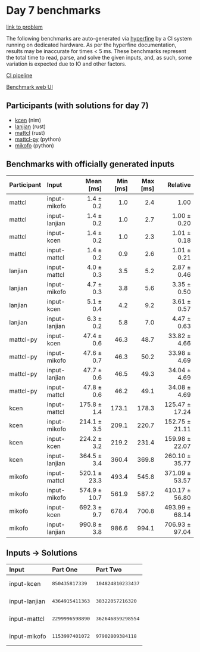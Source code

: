 # Day 7 benchmarks

[link to problem](https://adventofcode.com/2024/day/7)

The following benchmarks are auto-generated via
[hyperfine](https://github.com/sharkdp/hyperfine) by a CI system running on
dedicated hardware. As per the hyperfine documentation, results may be
inaccurate for times < 5 ms. These benchmarks represent the total time to read,
parse, and solve the given inputs, and, as such, some variation is expected due
to IO and other factors.

[CI pipeline](http://ci.papercode.net:8080/teams/main/pipelines/aoc2024)

[Benchmark web UI](https://aoc.ancalagon.black)


## Participants (with solutions for day 7)

- [kcen](https://github.com/kcen/aoc2024) (nim)
- [lanjian](https://github.com/lanjian/aoc-2024) (rust)
- [mattcl](https://github.com/mattcl/aoc2024) (rust)
- [mattcl-py](https://github.com/mattcl/aoc2024-py) (python)
- [mikofo](https://github.com/mikofo/aoc2024) (python)


## Benchmarks with officially generated inputs

| Participant | Input | Mean [ms] | Min [ms] | Max [ms] | Relative |
|:---|:---|---:|---:|---:|---:|
| mattcl | input-mikofo | 1.4 ± 0.2 | 1.0 | 2.4 | 1.00 |
| mattcl | input-lanjian | 1.4 ± 0.2 | 1.0 | 2.7 | 1.00 ± 0.20 |
| mattcl | input-kcen | 1.4 ± 0.2 | 1.0 | 2.3 | 1.01 ± 0.18 |
| mattcl | input-mattcl | 1.4 ± 0.2 | 0.9 | 2.6 | 1.01 ± 0.21 |
| lanjian | input-mattcl | 4.0 ± 0.3 | 3.5 | 5.2 | 2.87 ± 0.46 |
| lanjian | input-mikofo | 4.7 ± 0.3 | 3.8 | 5.6 | 3.35 ± 0.50 |
| lanjian | input-kcen | 5.1 ± 0.4 | 4.2 | 9.2 | 3.61 ± 0.57 |
| lanjian | input-lanjian | 6.3 ± 0.2 | 5.8 | 7.0 | 4.47 ± 0.63 |
| mattcl-py | input-kcen | 47.4 ± 0.6 | 46.3 | 48.7 | 33.82 ± 4.66 |
| mattcl-py | input-mikofo | 47.6 ± 0.7 | 46.3 | 50.2 | 33.98 ± 4.69 |
| mattcl-py | input-lanjian | 47.7 ± 0.6 | 46.5 | 49.3 | 34.04 ± 4.69 |
| mattcl-py | input-mattcl | 47.8 ± 0.6 | 46.2 | 49.1 | 34.08 ± 4.69 |
| kcen | input-mattcl | 175.8 ± 1.4 | 173.1 | 178.3 | 125.47 ± 17.24 |
| kcen | input-mikofo | 214.1 ± 3.5 | 209.1 | 220.7 | 152.75 ± 21.11 |
| kcen | input-kcen | 224.2 ± 3.2 | 219.2 | 231.4 | 159.98 ± 22.07 |
| kcen | input-lanjian | 364.5 ± 3.4 | 360.4 | 369.8 | 260.10 ± 35.77 |
| mikofo | input-mattcl | 520.1 ± 23.3 | 493.4 | 545.8 | 371.09 ± 53.57 |
| mikofo | input-mikofo | 574.9 ± 10.7 | 561.9 | 587.2 | 410.17 ± 56.80 |
| mikofo | input-kcen | 692.3 ± 9.7 | 678.4 | 700.8 | 493.99 ± 68.14 |
| mikofo | input-lanjian | 990.8 ± 3.8 | 986.6 | 994.1 | 706.93 ± 97.04 |


## Inputs -> Solutions

| Input | Part One | Part Two |
|:---|:---|:---|
|input-kcen|<pre>850435817339</pre>|<pre>104824810233437</pre>|
|input-lanjian|<pre>4364915411363</pre>|<pre>38322057216320</pre>|
|input-mattcl|<pre>2299996598890</pre>|<pre>362646859298554</pre>|
|input-mikofo|<pre>1153997401072</pre>|<pre>97902809384118</pre>|